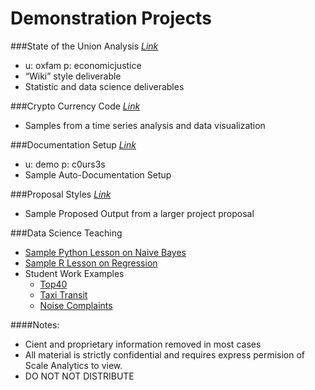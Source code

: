 # Demonstration Projects



###State of the Union Analysis
*[Link](http://scaleanalytics.com/client/oxfam/sotu/results/#!index.md)*

* u: oxfam p: economicjustice
* “Wiki” style deliverable
* Statistic and data science deliverables

###Crypto Currency Code
*[Link](https://github.com/TeachingDataScience/project-demo/blob/master/C01_DEMO/C01_DEMO.md)*

* Samples from a time series analysis and data visualization

###Documentation Setup
*[Link](http://scaleanalytics.com/client/demo/docs/)*

* u: demo p: c0urs3s
* Sample Auto-Documentation Setup

###Proposal Styles
*[Link](http://scaleanalytics.com/client/bhrrc/svg/)*

* Sample Proposed Output from a larger project proposal

###Data Science Teaching
* [Sample Python Lesson on Naive Bayes](https://github.com/TeachingDataScience/data-science-course/tree/forstudentviewing/12_Naive_Bayes)
* [Sample R Lesson on Regression](http://scaleanalytics.com/demo/regression/#!index.md)
* Student Work Examples
  * [Top40](http://nbviewer.ipython.org/github/lentzma/Billboard_Top_40/blob/master/DAT13FinalLentz.ipynb)
  * [Taxi Transit](http://nbviewer.ipython.org/github/josephsolway/GeneralAssembly/blob/master/DAT13-JSolway-UnitProject3.ipynb)
  * [Noise Complaints](http://nbviewer.ipython.org/github/shirin0604/GA-Data-Science/blob/master/Final_Project_Clean_20141119.ipynb)



####Notes:

* Cient and proprietary information removed in most cases
* All material is strictly confidential and requires express permision of Scale Analytics to view.
* DO NOT NOT DISTRIBUTE
